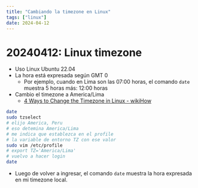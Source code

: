 ```yaml
---
title: "Cambiando la timezone en Linux"
tags: ["linux"]
date: 2024-04-12
---
```


# 20240412: Linux timezone

<TagsLinks />

- Uso Linux Ubuntu 22.04
- La hora está expresada según GMT 0
	- Por ejemplo, cuando en Lima son las 07:00 horas, el comando `date` muestra 5 horas más: 12:00 horas
- Cambio el timezone a America/Lima
	- [4 Ways to Change the Timezone in Linux - wikiHow](https://www.wikihow.com/Change-the-Timezone-in-Linux)

```sh
date
sudo tzselect
# elijo America, Peru
# eso detemina America/Lima
# me indica que establezca en el profile
# la variable de entorno TZ con ese valor
sudo vim /etc/profile
# export TZ='America/Lima'
# vuelvo a hacer login
date
```

- Luego de volver a ingresar, el comando `date` muestra la hora expresada en mi timezone local.